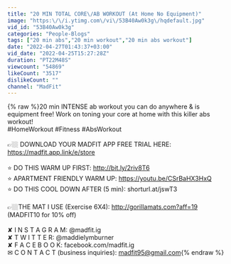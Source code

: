 ```yaml
---
title: "20 MIN TOTAL CORE\/AB WORKOUT (At Home No Equipment)"
image: "https:\/\/i.ytimg.com\/vi\/53B40Aw0k3g\/hqdefault.jpg"
vid_id: "53B40Aw0k3g"
categories: "People-Blogs"
tags: ["20 min abs","20 min workout","20 min abs workout"]
date: "2022-04-27T01:43:37+03:00"
vid_date: "2022-04-25T15:27:28Z"
duration: "PT22M48S"
viewcount: "54869"
likeCount: "3517"
dislikeCount: ""
channel: "MadFit"
---
```

{% raw %}20 min INTENSE ab workout you can do anywhere &amp; is equipment free! Work on toning your core at home with this killer abs workout!<br />#HomeWorkout #Fitness #AbsWorkout<br /><br />👉🏼 DOWNLOAD YOUR MADFIT APP FREE TRIAL HERE: <a rel="nofollow" target="blank" href="https://madfit.app.link/e/store">https://madfit.app.link/e/store</a><br /><br />⭐️ DO THIS WARM UP FIRST: <a rel="nofollow" target="blank" href="http://bit.ly/2riv8T6">http://bit.ly/2riv8T6</a><br />⭐️ APARTMENT FRIENDLY WARM UP: <a rel="nofollow" target="blank" href="https://youtu.be/CSrBaHX3HxQ">https://youtu.be/CSrBaHX3HxQ</a><br />⭐️ DO THIS COOL DOWN AFTER (5 min): shorturl.at/jswT3<br /><br />👉🏼THE MAT I USE (Exercise 6X4): <a rel="nofollow" target="blank" href="http://gorillamats.com?aff=19">http://gorillamats.com?aff=19</a>  (MADFIT10 for 10% off)<br /><br />✘ I N S T A G R A M: @madfit.ig<br />✘ T W I T T E R: @maddielymburner<br />✘ F A C E B O O K: facebook.com/madfit.ig<br />✉ C O N T A C T (business inquiries): madfit95@gmail.com{% endraw %}

